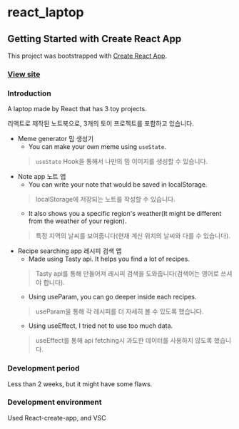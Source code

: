 # react_laptop

## Getting Started with Create React App

This project was bootstrapped with [Create React App](https://github.com/facebook/create-react-app).

### [View site](https://pourquoi21.github.io/react_laptop/)

### Introduction
A laptop made by React that has 3 toy projects.

리액트로 제작된 노트북으로, 3개의 토이 프로젝트를 포함하고 있습니다.
* Meme generator 밈 생성기
  * You can make your own meme using `useState`. 
  > `useState` Hook을 통해서 나만의 밈 이미지를 생성할 수 있습니다.
* Note app 노트 앱
  * You can write your note that would be saved in localStorage.
  > localStorage에 저장되는 노트를 작성할 수 있습니다.
  * It also shows you a specific region's weather(It might be different from the weather of your region).
  > 특정 지역의 날씨를 보여줍니다(현재 계신 위치의 날씨와 다를 수 있습니다).
* Recipe searching app 레시피 검색 앱
  * Made using Tasty api. It helps you find a lot of recipes.
  > Tasty api를 통해 만들어져 레시피 검색을 도와줍니다(검색어는 영어로 쓰셔야 합니다).
  * Using useParam, you can go deeper inside each recipes.
  > useParam을 통해 각 레시피를 더 자세히 볼 수 있도록 했습니다.
  * Using useEffect, I tried not to use too much data.
  > useEffect를 통해 api fetching시 과도한 데이터를 사용하지 않도록 했습니다.

### Development period
Less than 2 weeks, but it might have some flaws.

### Development environment
Used React-create-app, and VSC
